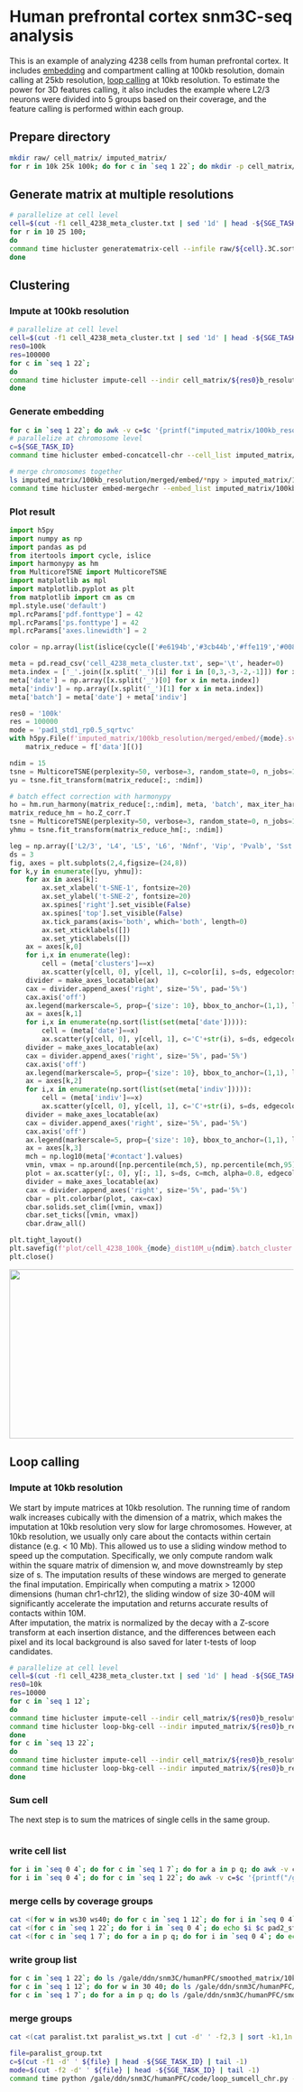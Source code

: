 # Human prefrontal cortex snm3C-seq analysis
This is an example of analyzing 4238 cells from human prefrontal cortex. It includes [embedding](#clustering) and compartment calling at 100kb resolution, domain calling at 25kb resolution, [loop calling](#loop-calling) at 10kb resolution. To estimate the power for 3D features calling, it also includes the example where L2/3 neurons were divided into 5 groups based on their coverage, and the feature calling is performed within each group.
## Prepare directory
```bash
mkdir raw/ cell_matrix/ imputed_matrix/
for r in 10k 25k 100k; do for c in `seq 1 22`; do mkdir -p cell_matrix/${r}b_resolution/chr${c}/; mkdir -p imputed_matrix/${r}b_resolution/chr${c}/; done; mkdir imputed_matrix/${r}b_resolution/merged/; done
```
## Generate matrix at multiple resolutions
```bash
# parallelize at cell level
cell=$(cut -f1 cell_4238_meta_cluster.txt | sed '1d' | head -${SGE_TASK_ID} | tail -1)
for r in 10 25 100; 
do
command time hicluster generatematrix-cell --infile raw/${cell}.3C.sorted_contacts.txt.gz --outdir cell_matrix/${r}kb_resolution/ --chrom_file /gale/netapp/home/zhoujt/genome/hg19/hg19.autosomal.chrom.sizes --res ${r}000 --cell ${cell} --chr1 1 --pos1 2 --chr2 3 --pos2 4;
done
```
## Clustering
### Impute at 100kb resolution
```bash
# parallelize at cell level
cell=$(cut -f1 cell_4238_meta_cluster.txt | sed '1d' | head -${SGE_TASK_ID} | tail -1)
res0=100k
res=100000
for c in `seq 1 22`; 
do 
command time hicluster impute-cell --indir cell_matrix/${res0}b_resolution/chr${c}/ --outdir imputed_matrix/${res0}b_resolution/chr${c}/ --cell ${cell} --chrom ${c} --res ${res} --pad 1 --chrom_file hg19.autosomal.chrom.sizes; 
done
```
### Generate embedding
```bash
for c in `seq 1 22`; do awk -v c=$c '{printf("imputed_matrix/100kb_resolution/chr%s/%s_chr%s_pad1_std1_rp0.5_sqrtvc.hdf5\n",c,$1,c)}' cell_4238_meta_cluster.txt > imputed_matrix/100kb_resolution/filelist/imputelist_pad1_std1_rp0.5_sqrtvc_chr${c}.txt; echo $c; done
# parallelize at chromosome level
c=${SGE_TASK_ID}
command time hicluster embed-concatcell-chr --cell_list imputed_matrix/100kb_resolution/filelist/imputelist_pad1_std1_rp0.5_sqrtvc_chr${c}.txt --outprefix imputed_matrix/100kb_resolution/merged/embed/pad1_std1_rp0.5_sqrtvc_chr${c} --res ${res}

# merge chromosomes together
ls imputed_matrix/100kb_resolution/merged/embed/*npy > imputed_matrix/100kb_resolution/filelist/embedlist_pad1_std1_rp0.5_sqrtvc.txt
command time hicluster embed-mergechr --embed_list imputed_matrix/100kb_resolution/filelist/embedlist_pad1_std1_rp0.5_sqrtvc.txt --outprefix imputed_matrix/100kb_resolution/merged/embed/pad1_std1_rp0.5_sqrtvc
```
### Plot result
```python
import h5py
import numpy as np
import pandas as pd
from itertools import cycle, islice
import harmonypy as hm
from MulticoreTSNE import MulticoreTSNE
import matplotlib as mpl
import matplotlib.pyplot as plt
from matplotlib import cm as cm
mpl.style.use('default')
mpl.rcParams['pdf.fonttype'] = 42
mpl.rcParams['ps.fonttype'] = 42
mpl.rcParams['axes.linewidth'] = 2

color = np.array(list(islice(cycle(['#e6194b','#3cb44b','#ffe119','#0082c8','#f58231','#911eb4','#46f0f0','#f032e6','#d2f53c','#fabebe','#008080','#e6beff','#aa6e28','#800000','#aaffc3','#808000','#ffd8b1','#000080','#808080','#fffac8','#000000']), 100)))

meta = pd.read_csv('cell_4238_meta_cluster.txt', sep='\t', header=0)
meta.index = ['_'.join([x.split('_')[i] for i in [0,3,-3,-2,-1]]) for x in meta['cell_id']]
meta['date'] = np.array([x.split('_')[0] for x in meta.index])
meta['indiv'] = np.array([x.split('_')[1] for x in meta.index])
meta['batch'] = meta['date'] + meta['indiv']

res0 = '100k'
res = 100000
mode = 'pad1_std1_rp0.5_sqrtvc'
with h5py.File(f'imputed_matrix/100kb_resolution/merged/embed/{mode}.svd50.hdf5', 'r') as f:
	matrix_reduce = f['data'][()]

ndim = 15
tsne = MulticoreTSNE(perplexity=50, verbose=3, random_state=0, n_jobs=10, init=matrix_reduce[:, :2]/np.std(matrix_reduce[:, 0])*0.0001)
yu = tsne.fit_transform(matrix_reduce[:, :ndim])

# batch effect correction with harmonypy
ho = hm.run_harmony(matrix_reduce[:,:ndim], meta, 'batch', max_iter_harmony=30, random_state=0)
matrix_reduce_hm = ho.Z_corr.T
tsne = MulticoreTSNE(perplexity=50, verbose=3, random_state=0, n_jobs=10, init=matrix_reduce_hm[:, :2]/np.std(matrix_reduce_hm[:, 0])*0.0001)
yhmu = tsne.fit_transform(matrix_reduce_hm[:, :ndim])

leg = np.array(['L2/3', 'L4', 'L5', 'L6', 'Ndnf', 'Vip', 'Pvalb', 'Sst', 'Astro', 'ODC', 'OPC', 'MG', 'MP', 'Endo'])
ds = 3
fig, axes = plt.subplots(2,4,figsize=(24,8))
for k,y in enumerate([yu, yhmu]):
	for ax in axes[k]:
		ax.set_xlabel('t-SNE-1', fontsize=20)
		ax.set_ylabel('t-SNE-2', fontsize=20)
		ax.spines['right'].set_visible(False)
		ax.spines['top'].set_visible(False)
		ax.tick_params(axis='both', which='both', length=0)
		ax.set_xticklabels([])
		ax.set_yticklabels([])
	ax = axes[k,0]
	for i,x in enumerate(leg):
		cell = (meta['clusters']==x)
		ax.scatter(y[cell, 0], y[cell, 1], c=color[i], s=ds, edgecolors='none', alpha=0.8, label=x, rasterized=True)
	divider = make_axes_locatable(ax)
	cax = divider.append_axes('right', size='5%', pad='5%')
	cax.axis('off')
	ax.legend(markerscale=5, prop={'size': 10}, bbox_to_anchor=(1,1), loc='upper left', fontsize=20)
	ax = axes[k,1]
	for i,x in enumerate(np.sort(list(set(meta['date'])))):
		cell = (meta['date']==x)
		ax.scatter(y[cell, 0], y[cell, 1], c='C'+str(i), s=ds, edgecolors='none', alpha=0.8, label=x, rasterized=True)
	divider = make_axes_locatable(ax)
	cax = divider.append_axes('right', size='5%', pad='5%')
	cax.axis('off')
	ax.legend(markerscale=5, prop={'size': 10}, bbox_to_anchor=(1,1), loc='upper left', fontsize=20)
	ax = axes[k,2]
	for i,x in enumerate(np.sort(list(set(meta['indiv'])))):
		cell = (meta['indiv']==x)
		ax.scatter(y[cell, 0], y[cell, 1], c='C'+str(i), s=ds, edgecolors='none', alpha=0.8, label=x, rasterized=True)
	divider = make_axes_locatable(ax)
	cax = divider.append_axes('right', size='5%', pad='5%')
	cax.axis('off')
	ax.legend(markerscale=5, prop={'size': 10}, bbox_to_anchor=(1,1), loc='upper left', fontsize=20)
	ax = axes[k,3]
	mch = np.log10(meta['#contact'].values)
	vmin, vmax = np.around([np.percentile(mch,5), np.percentile(mch,95)], decimals=2)
	plot = ax.scatter(y[:, 0], y[:, 1], s=ds, c=mch, alpha=0.8, edgecolors='none', cmap=cm.bwr, vmin=vmin, vmax=vmax, rasterized=True)
	divider = make_axes_locatable(ax)
	cax = divider.append_axes('right', size='5%', pad='5%')
	cbar = plt.colorbar(plot, cax=cax)
	cbar.solids.set_clim([vmin, vmax])
	cbar.set_ticks([vmin, vmax])
	cbar.draw_all()

plt.tight_layout()
plt.savefig(f'plot/cell_4238_100k_{mode}_dist10M_u{ndim}.batch_cluster.pdf', transparent=True)
plt.close()
```
<img src="plot/cell_4238_100k_pad1_std1_rp0.5_sqrtvc_dist10M_u15.batch_cluster.png" width="900" height="300" />  

## Loop calling
### Impute at 10kb resolution
We start by impute matrices at 10kb resolution. The running time of random walk increases cubically with the dimension of a matrix, which makes the imputation at 10kb resolution very slow for large chromosomes. However, at 10kb resolution, we usually only care about the contacts within certain distance (e.g. < 10 Mb). This allowed us to use a sliding window method to speed up the computation. Specifically, we only compute random walk within the square matrix of dimension w, and move downstreamly by step size of s. The imputation results of these windows are merged to generate the final imputation. Empirically when computing a matrix > 12000 dimensions (human chr1-chr12), the sliding window of size 30-40M will significantly accelerate the imputation and returns accurate results of contacts within 10M.  
After imputation, the matrix is normalized by the decay with a Z-score transform at each insertion distance, and the differences between each pixel and its local background is also saved for later t-tests of loop candidates.
```bash
# parallelize at cell level
cell=$(cut -f1 cell_4238_meta_cluster.txt | sed '1d' | head -${SGE_TASK_ID} | tail -1)
res0=10k
res=10000
for c in `seq 1 12`; 
do 
command time hicluster impute-cell --indir cell_matrix/${res0}b_resolution/chr${c}/ --outdir imputed_matrix/${res0}b_resolution/chr${c}/ --cell ${cell} --chrom ${c} --res ${res} --chrom_file hg19.autosomal.chrom.sizes --pad 2 --output_dist 10050000 --window_size 30000000 --step_size 10000000 --mode pad2_std1_rp0.5_sqrtvc; 
command time hicluster loop-bkg-cell --indir imputed_matrix/${res0}b_resolution/ --cell ${cell} --chrom ${c} --res ${res} --impute_mode pad2_std1_rp0.5_sqrtvc; 
done
for c in `seq 13 22`; 
do 
command time hicluster impute-cell --indir cell_matrix/${res0}b_resolution/chr${c}/ --outdir imputed_matrix/${res0}b_resolution/chr${c}/ --cell ${cell} --chrom ${c} --res ${res} --chrom_file hg19.autosomal.chrom.sizes --pad 2 --output_dist 10050000 --mode pad2_std1_rp0.5_sqrtvc; 
command time hicluster loop-bkg-cell --indir imputed_matrix/${res0}b_resolution/ --cell ${cell} --chrom ${c} --res ${res} --impute_mode pad2_std1_rp0.5_sqrtvc; 
done
```
### Sum cell
The next step is to sum the matrices of single cells in the same group.
```

```

### write cell list
```bash
for i in `seq 0 4`; do for c in `seq 1 7`; do for a in p q; do awk -v c=$c$a '{printf("/gale/ddn/snm3C/humanPFC/smoothed_matrix/10kb_resolution/chr%s/%s_chr%s_pad2_std1_rp0.5_sqrtvc\n",c,$1,c)}' celllist_covgroup${i}.txt > L23_covgroup${i}_pad2_std1_rp0.5_sqrtvc_chr${c}${a}_looplist.txt; done; done; done
for i in `seq 0 4`; do for c in `seq 1 22`; do awk -v c=$c '{printf("/gale/ddn/snm3C/humanPFC/smoothed_matrix/10kb_resolution/chr%s/%s_chr%s_pad2_std1_rp0.5_sqrtvc\n",c,$1,c)}' celllist_covgroup${i}.txt > L23_covgroup${i}_pad2_std1_rp0.5_sqrtvc_chr${c}_looplist.txt; done; done
```
### merge cells by coverage groups
```bash
cat <(for w in ws30 ws40; do for c in `seq 1 12`; do for i in `seq 0 4`; do echo $i $c pad2_std1_rp0.5_${w}; done; done; done) | sort -k2,2n -k1,1rn > paralist_ws.txt 
cat <(for c in `seq 1 22`; do for i in `seq 0 4`; do echo $i $c pad2_std1_rp0.5_sqrtvc; done; done) | sort -k2,2n -k1,1rn > paralist.txt 
cat <(for c in `seq 1 7`; do for a in p q; do for i in `seq 0 4`; do echo $i ${c}${a} pad2_std1_rp0.5_sqrtvc; done; done; done) | sort -k2,2 -k1,1rn > paralist_split.txt 
```
### write group list
```bash
for c in `seq 1 22`; do ls /gale/ddn/snm3C/humanPFC/smoothed_matrix/10kb_resolution/merged/L23_covgroup?_pad2_std1_rp0.5_sqrtvc_dist_trim/L23_covgroup?_pad2_std1_rp0.5_sqrtvc_dist_trim_chr${c}.hdf5 | sed 's/.hdf5//g' > filelist/L23_pad2_std1_rp0.5_sqrtvc_chr${c}_grouplist.txt; done
for c in `seq 1 12`; do for w in 30 40; do ls /gale/ddn/snm3C/humanPFC/smoothed_matrix/10kb_resolution/merged/L23_covgroup?_pad2_std1_rp0.5_ws${w}_dist_trim/L23_covgroup?_pad2_std1_rp0.5_ws${w}_dist_trim_chr${c}.hdf5 | sed 's/.hdf5//g' > filelist/L23_pad2_std1_rp0.5_ws${w}_chr${c}_grouplist.txt; done; done
for c in `seq 1 7`; do for a in p q; do ls /gale/ddn/snm3C/humanPFC/smoothed_matrix/10kb_resolution/merged/L23_covgroup?_pad2_std1_rp0.5_sqrtvc_dist_trim/L23_covgroup?_pad2_std1_rp0.5_sqrtvc_dist_trim_chr${c}${a}.hdf5 | sed 's/.hdf5//g' > filelist/L23_pad2_std1_rp0.5_sqrtvc_chr${c}${a}_grouplist.txt; done; done
```
### merge groups
```bash
cat <(cat paralist.txt paralist_ws.txt | cut -d' ' -f2,3 | sort -k1,1n -k2,2 -u) <(cat paralist_split.txt | cut -d' ' -f2,3 | sort -k1,1 -k2,2 -u) > paralist_group.txt

file=paralist_group.txt
c=$(cut -f1 -d' ' ${file} | head -${SGE_TASK_ID} | tail -1)
mode=$(cut -f2 -d' ' ${file} | head -${SGE_TASK_ID} | tail -1)
command time python /gale/ddn/snm3C/humanPFC/code/loop_sumcell_chr.py --cell_list /gale/ddn/snm3C/humanPFC/smoothed_matrix/10kb_resolution/filelist/L23_${mode}_chr${c}_looplist.txt --group_list /gale/ddn/snm3C/humanPFC/smoothed_matrix/10kb_resolution/filelist/L23_${mode}_chr${c}_grouplist.txt --outprefix /gale/ddn/snm3C/humanPFC/smoothed_matrix/10kb_resolution/merged/L23_${mode}_dist_trim/L23_${mode}_dist_trim_chr${c} --res 10000
```

